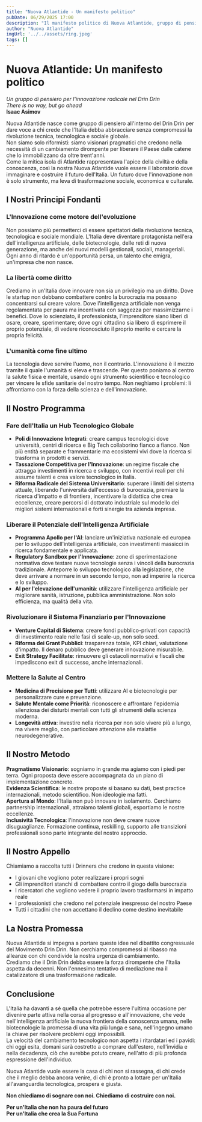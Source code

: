 ```yaml
---
title: "Nuova Atlantide - Un manifesto politico"
pubDate: 06/29/2025 17:00
description: "Il manifesto politico di Nuova Atlantide, gruppo di pensiero per l'innovazione radicale nel Drin Drin"
author: "Nuova Atlantide"
imgUrl: '../../assets/ring.jpeg'
tags: []
---
```


# Nuova Atlantide: Un manifesto politico

_Un gruppo di pensiero per l'innovazione radicale nel Drin Drin_  
*There is no way, but go ahead*  
**Isaac Asimov**

Nuova Atlantide nasce come gruppo di pensiero all'interno del Drin Drin per dare voce a chi crede che l'Italia debba abbracciare senza compromessi la rivoluzione tecnica, tecnologica e sociale globale.  
Non siamo solo riformisti: siamo visionari pragmatici che credono nella necessità di un cambiamento dirompente per liberare il Paese dalle catene che lo immobilizzano da oltre trent'anni.  
Come la mitica isola di Atlantide rappresentava l'apice della civiltà e della conoscenza, così la nostra Nuova Atlantide vuole essere il laboratorio dove immaginare e costruire il futuro dell'Italia. Un futuro dove l'innovazione non è solo strumento, ma leva di trasformazione sociale, economica e culturale.

## I Nostri Principi Fondanti

### L'Innovazione come motore dell'evoluzione

Non possiamo più permetterci di essere spettatori della rivoluzione tecnica, tecnologica e sociale mondiale. L'Italia deve diventare protagonista nell'era dell'intelligenza artificiale, delle biotecnologie, delle reti di nuova generazione, ma anche dei nuovi modelli gestionali, sociali, manageriali. Ogni anno di ritardo è un'opportunità persa, un talento che emigra, un'impresa che non nasce.

### La libertà come diritto

Crediamo in un'Italia dove innovare non sia un privilegio ma un diritto. Dove le startup non debbano combattere contro la burocrazia ma possano concentrarsi sul creare valore. Dove l'intelligenza artificiale non venga regolamentata per paura ma incentivata con saggezza per massimizzarne i benefici. Dove lo scienziato, il professionista, l'imprenditore siano liberi di osare, creare, sperimentare; dove ogni cittadino sia libero di esprimere il proprio potenziale, di vedere riconosciuto il proprio merito e cercare la propria felicità.

### L'umanità come fine ultimo

La tecnologia deve servire l'uomo, non il contrario. L'innovazione è il mezzo tramite il quale l'umanità si eleva e trascende. Per questo poniamo al centro la salute fisica e mentale, usando ogni strumento scientifico e tecnologico per vincere le sfide sanitarie del nostro tempo. Non neghiamo i problemi: li affrontiamo con la forza della scienza e dell'innovazione.

## Il Nostro Programma

### Fare dell'Italia un Hub Tecnologico Globale

- **Poli di Innovazione Integrati**: creare campus tecnologici dove università, centri di ricerca e Big Tech collaborino fianco a fianco. Non più entità separate e frammentarie ma ecosistemi vivi dove la ricerca si trasforma in prodotti e servizi.
- **Tassazione Competitiva per l'Innovazione**: un regime fiscale che attragga investimenti in ricerca e sviluppo, con incentivi reali per chi assume talenti e crea valore tecnologico in Italia.
- **Riforma Radicale del Sistema Universitario**: superare i limiti del sistema attuale, liberando l'università dall'eccesso di burocrazia, premiare la ricerca d'impatto e di frontiera, incentivare la didattica che crea eccellenze, creare percorsi di dottorato industriale sul modello dei migliori sistemi internazionali e forti sinergie tra azienda impresa.

### Liberare il Potenziale dell'Intelligenza Artificiale

- **Programma Apollo per l'AI**: lanciare un'iniziativa nazionale ed europea per lo sviluppo dell'intelligenza artificiale, con investimenti massicci in ricerca fondamentale e applicata.
- **Regulatory Sandbox per l'Innovazione**: zone di sperimentazione normativa dove testare nuove tecnologie senza i vincoli della burocrazia tradizionale. Anteporre lo sviluppo tecnologico alla legislazione, che deve arrivare a normare in un secondo tempo, non ad imperire la ricerca e lo sviluppo.
- **AI per l'elevazione dell'umanità**: utilizzare l'intelligenza artificiale per migliorare sanità, istruzione, pubblica amministrazione. Non solo efficienza, ma qualità della vita.

### Rivoluzionare il Sistema Finanziario per l'Innovazione

- **Venture Capital di Sistema**: creare fondi pubblico-privati con capacità di investimento reale nelle fasi di scale-up, non solo seed.
- **Riforma dei Grant Pubblici**: trasparenza totale, KPI chiari, valutazione d'impatto. Il denaro pubblico deve generare innovazione misurabile.
- **Exit Strategy Facilitate**: rimuovere gli ostacoli normativi e fiscali che impediscono exit di successo, anche internazionali.

### Mettere la Salute al Centro

- **Medicina di Precisione per Tutti**: utilizzare AI e biotecnologie per personalizzare cure e prevenzione.
- **Salute Mentale come Priorità**: riconoscere e affrontare l'epidemia silenziosa dei disturbi mentali con tutti gli strumenti della scienza moderna.
- **Longevità attiva**: investire nella ricerca per non solo vivere più a lungo, ma vivere meglio, con particolare attenzione alle malattie neurodegenerative.

## Il Nostro Metodo

**Pragmatismo Visionario**: sogniamo in grande ma agiamo con i piedi per terra. Ogni proposta deve essere accompagnata da un piano di implementazione concreto.  
**Evidenza Scientifica**: le nostre proposte si basano su dati, best practice internazionali, metodo scientifico. Non ideologie ma fatti.  
**Apertura al Mondo**: l'Italia non può innovare in isolamento. Cerchiamo partnership internazionali, attraiamo talenti globali, esportiamo le nostre eccellenze.  
**Inclusività Tecnologica**: l'innovazione non deve creare nuove disuguaglianze. Formazione continua, reskilling, supporto alle transizioni professionali sono parte integrante del nostro approccio.

## Il Nostro Appello

Chiamiamo a raccolta tutti i Drinners che credono in questa visione:

- I giovani che vogliono poter realizzare i propri sogni  
- Gli imprenditori stanchi di combattere contro il giogo della burocrazia  
- I ricercatori che vogliono vedere il proprio lavoro trasformarsi in impatto reale  
- I professionisti che credono nel potenziale inespresso del nostro Paese  
- Tutti i cittadini che non accettano il declino come destino inevitabile

## La Nostra Promessa

Nuova Atlantide si impegna a portare queste idee nel dibattito congressuale del Movimento Drin Drin. Non cerchiamo compromessi al ribasso ma alleanze con chi condivide la nostra urgenza di cambiamento.  
Crediamo che il Drin Drin debba essere la forza dirompente che l'Italia aspetta da decenni. Non l'ennesimo tentativo di mediazione ma il catalizzatore di una trasformazione radicale.

## Conclusione

L'Italia ha davanti a sé quella che potrebbe essere l'ultima occasione per divenire parte attiva nella corsa al progresso e all'innovazione, che vede nell'intelligenza artificiale la nuova frontiera della conoscenza umana, nelle biotecnologie la promessa di una vita più lunga e sana, nell'ingegno umano la chiave per risolvere problemi oggi impossibili.  
La velocità del cambiamento tecnologico non aspetta i ritardatari ed i pavidi: chi oggi esita, domani sarà costretto a comprare dall'estero, nell'invidia e nella decadenza, ciò che avrebbe potuto creare, nell'atto di più profonda espressione dell'individuo.

Nuova Atlantide vuole essere la casa di chi non si rassegna, di chi crede che il meglio debba ancora venire, di chi è pronto a lottare per un'Italia all'avanguardia tecnologica, prospera e giusta.

**Non chiediamo di sognare con noi. Chiediamo di costruire con noi.**

**Per un'Italia che non ha paura del futuro**  
**Per un'Italia che crea la Sua Fortuna**